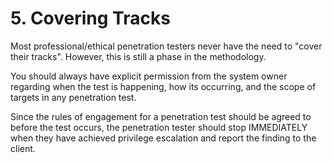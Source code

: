 # 5. Covering Tracks

Most professional/ethical penetration testers never have the need to "cover their tracks". However, this is still a phase in the methodology.

You should always have explicit permission from the system owner regarding when the test is happening, how its occurring, and the scope of targets in any penetration test.

Since the rules of engagement for a penetration test should be agreed to before the test occurs, the penetration tester should stop IMMEDIATELY when they have achieved privilege escalation and report the finding to the client.
